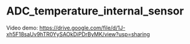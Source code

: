 # ADC_temperature_internal_sensor
 
Video demo: https://drive.google.com/file/d/1J-xh5F18saUv9hTR0YySAOkDiPDrByMK/view?usp=sharing
